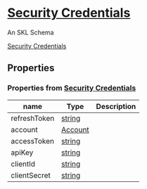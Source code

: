<!--- This is an autogenerated file -->
# [Security Credentials](../../../schemas/core/security-credentials)

An SKL Schema



[Security Credentials](../../../schemas/core/security-credentials)

## Properties

### Properties from [Security Credentials](../../../schemas/core/security-credentials)

| name | Type | Description |
| ---- | ---- | ----------- |
| refreshToken | [string](http://www.w3.org/2001/XMLSchema#string) |  |
| account | [Account](../../../schemas/core/account) |  |
| accessToken | [string](http://www.w3.org/2001/XMLSchema#string) |  |
| apiKey | [string](http://www.w3.org/2001/XMLSchema#string) |  |
| clientId | [string](http://www.w3.org/2001/XMLSchema#string) |  |
| clientSecret | [string](http://www.w3.org/2001/XMLSchema#string) |  |

